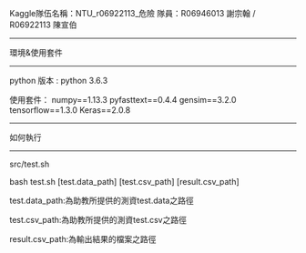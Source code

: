 Kaggle隊伍名稱：NTU_r06922113_危險
隊員：R06946013 謝宗翰 / R06922113 陳宣伯

----------------------------------------

環境&使用套件

----------------------------------------

python 版本 : python 3.6.3

使用套件：
numpy==1.13.3
pyfasttext==0.4.4
gensim==3.2.0
tensorflow==1.3.0
Keras==2.0.8

----------------------------------------

如何執行 

----------------------------------------

src/test.sh

bash test.sh [test.data_path] [test.csv_path] [result.csv_path]

test.data_path:為助教所提供的測資test.data之路徑

test.csv_path:為助教所提供的測資test.csv之路徑

result.csv_path:為輸出結果的檔案之路徑